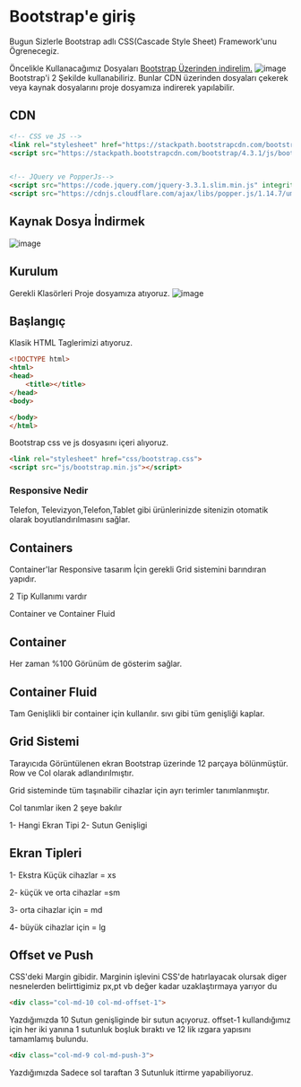 # Bootstrap'e giriş

Bugun Sizlerle Bootstrap adlı CSS(Cascade Style Sheet) Framework'unu Ögrenecegiz.

Öncelikle Kullanacağımız Dosyaları <a href="https://getbootstrap.com">Bootstrap Üzerinden indirelim.</a>
![image](https://user-images.githubusercontent.com/48087914/58375561-751d0400-7f5e-11e9-94f5-13b435e296dd.png)
Bootstrap'i 2 Şekilde kullanabiliriz. Bunlar CDN üzerinden dosyaları çekerek veya kaynak dosyalarını proje dosyamıza indirerek yapılabilir.

## CDN
```html
<!-- CSS ve JS -->
<link rel="stylesheet" href="https://stackpath.bootstrapcdn.com/bootstrap/4.3.1/css/bootstrap.min.css" integrity="sha384-ggOyR0iXCbMQv3Xipma34MD+dH/1fQ784/j6cY/iJTQUOhcWr7x9JvoRxT2MZw1T" crossorigin="anonymous">
<script src="https://stackpath.bootstrapcdn.com/bootstrap/4.3.1/js/bootstrap.min.js" integrity="sha384-JjSmVgyd0p3pXB1rRibZUAYoIIy6OrQ6VrjIEaFf/nJGzIxFDsf4x0xIM+B07jRM" crossorigin="anonymous"></script>


<!-- JQuery ve PopperJs-->
<script src="https://code.jquery.com/jquery-3.3.1.slim.min.js" integrity="sha384-q8i/X+965DzO0rT7abK41JStQIAqVgRVzpbzo5smXKp4YfRvH+8abtTE1Pi6jizo" crossorigin="anonymous"></script>
<script src="https://cdnjs.cloudflare.com/ajax/libs/popper.js/1.14.7/umd/popper.min.js" integrity="sha384-UO2eT0CpHqdSJQ6hJty5KVphtPhzWj9WO1clHTMGa3JDZwrnQq4sF86dIHNDz0W1" crossorigin="anonymous"></script>
```

## Kaynak Dosya İndirmek

![image](https://user-images.githubusercontent.com/48087914/58375654-8ebf4b00-7f60-11e9-96ca-7923aea9d352.png)


## Kurulum
Gerekli Klasörleri Proje dosyamıza atıyoruz.
![image](https://user-images.githubusercontent.com/48087914/58375761-43f30280-7f63-11e9-93c3-3ca3eb01b2fe.png)


## Başlangıç 

Klasik HTML Taglerimizi atıyoruz.
```html
<!DOCTYPE html>
<html>
<head>
	<title></title>
</head>
<body>

</body>
</html>
```
Bootstrap css ve js dosyasını içeri alıyoruz.
```html
<link rel="stylesheet" href="css/bootstrap.css">
<script src="js/bootstrap.min.js"></script>
```
### Responsive Nedir

   Telefon, Televizyon,Telefon,Tablet gibi ürünlerinizde sitenizin otomatik olarak boyutlandırılmasını sağlar.
## Containers 
Container'lar Responsive tasarım İçin gerekli Grid sistemini barındıran yapıdır.


2 Tip Kullanımı vardır 

Container ve Container Fluid

## Container 
Her zaman %100 Görünüm de gösterim sağlar.

## Container Fluid 
Tam Genişlikli bir container için kullanılır. sıvı gibi  tüm genişliği kaplar.


## Grid Sistemi

Tarayıcıda Görüntülenen ekran Bootstrap üzerinde 12 parçaya bölünmüştür. Row ve Col olarak adlandırılmıştır.

Grid sisteminde tüm taşınabilir cihazlar için ayrı terimler tanımlanmıştır.

Col tanımlar iken 2 şeye bakılır

1- Hangi Ekran Tipi
2- Sutun Genişligi

## Ekran Tipleri
1- Ekstra Küçük cihazlar  = xs

2- küçük ve orta cihazlar =sm

3- orta cihazlar için = md

4- büyük cihazlar için = lg

## Offset ve Push

CSS'deki Margin gibidir. Marginin işlevini CSS'de hatırlayacak olursak diger nesnelerden belirttigimiz px,pt vb değer kadar uzaklaştırmaya yarıyor du 

```html
<div class="col-md-10 col-md-offset-1">
```
Yazdığımızda 10 Sutun genişliginde bir sutun açıyoruz.
offset-1 kullandığımız için her iki yanına 1 sutunluk boşluk bıraktı ve 12 lik ızgara yapısını tamamlamış bulundu.

```html
<div class="col-md-9 col-md-push-3">
```
Yazdığımızda Sadece sol taraftan 3 Sutunluk ittirme yapabiliyoruz. 








